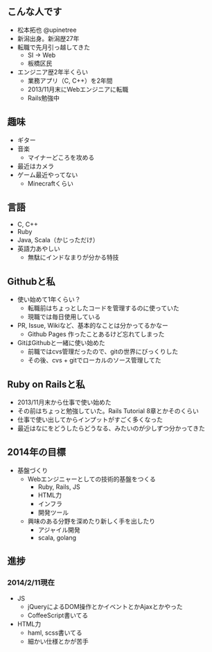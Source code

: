 ## こんな人です
* 松本拓也 @upinetree
* 新潟出身。新潟歴27年
* 転職で先月引っ越してきた
  * SI -> Web
  * 板橋区民
* エンジニア歴2年半くらい
  * 業務アプリ（C, C++）を2年間
  * 2013/11月末にWebエンジニアに転職
  * Rails勉強中

## 趣味
* ギター
* 音楽
  * マイナーどころを攻める
* 最近はカメラ
* ゲーム最近やってない
  * Minecraftくらい

## 言語
* C, C++
* Ruby
* Java, Scala（かじっただけ）
* 英語力あやしい
  * 無駄にインドなまりが分かる特技

## Githubと私
* 使い始めて1年くらい？
  * 転職前はちょっとしたコードを管理するのに使っていた
  * 現職では毎日使用している
* PR, Issue, Wikiなど、基本的なことは分かってるかなー
  * Github Pages 作ったことあるけど忘れてしまった
* GitはGithubと一緒に使い始めた
  * 前職ではcvs管理だったので、gitの世界にびっくりした
  * その後、cvs + gitでローカルのソース管理してた

## Ruby on Railsと私
* 2013/11月末から仕事で使い始めた
* その前はちょっと勉強していた。Rails Tutorial 8章とかそのくらい
* 仕事で使い出してからインプットがすごく多くなった
* 最近はなにをどうしたらどうなる、みたいのが少しずつ分かってきた

## 2014年の目標
* 基盤づくり
  * Webエンジニャーとしての技術的基盤をつくる
    * Ruby, Rails, JS
    * HTML力
    * インフラ
    * 開発ツール
  * 興味のある分野を深めたり新しく手を出したり
    * アジャイル開発
    * scala, golang

## 進捗
### 2014/2/11現在
* JS
  * jQueryによるDOM操作とかイベントとかAjaxとかやった
  * CoffeeScript書いてる
* HTML力
  * haml, scss書いてる
  * 細かい仕様とかが苦手
